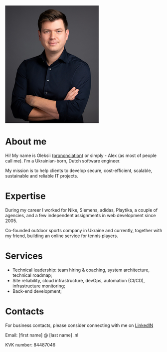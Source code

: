 ![photo!](./profile_photo.jpg "Photo")

# About me
Hi! My name is Oleksii ([prononciation](./oleksii.m4a)) or simply - Alex (as most of people call me). I'm a Ukrainian-born, Dutch software engineer.

My mission is to help clients to develop secure, cost-efficient, scalable, sustainable and reliable IT projects.

# Expertise
During my career I worked for Nike, Siemens, adidas, Playtika, a couple of agencies, and a few independent assignments in web development since 2005.

Co-founded outdoor sports company in Ukraine and currently, together with my friend, building an online service for tennis players.

# Services
- Technical leadership: team hiring & coaching, system architecture, technical roadmap;
- Site reliability, cloud infrastructure, devOps, automation (CI/CD), infrastructure monitoring;
- Back-end development;

# Contacts
For business contacts, please consider connecting with me on [LinkedIN](https://www.linkedin.com/in/onekgasov/)

Email: [first name] @ [last name] .nl

KVK number: 84487046

